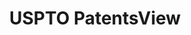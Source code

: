 ---
layout: default
bigquery: https://console.cloud.google.com/bigquery?p=patents-public-data&d=patentsview&page=dataset
citation: Attribution should be given to PatentsView for use, distribution, or derivative
  works.
code: https://github.com/CSSIP-AIR/PatentsView-Code-Snippets/
contributors: USPTO
cost: None
description: 'PatentsView includes US patent data including raw data (summaries, applications,
  pregrant applications), disambugations of inventors and assignees, and inventor
  gender estimates.  Also foreign priority data, # of figures and sheets, and government
  interest statements.'
documentation: https://patentsview.org/query/builder-faqs
last_edit: Mon, 04 Apr 2022 19:02:57 GMT
location: https://patentsview.org/
maintained_by: USPTO
record_creation_timestamp: 12/2/2020 17:20:46
schema_fields: '[''attribution_status'', ''state'', ''group'', ''disamb_assignee_id_20190820'',
  ''disamb_inventor_id_20191231'', ''date'', ''status'', ''length'', ''disamb_inventor_id_20190312'',
  ''classification_level'', ''symbol_position'', ''role'', ''exemplary'', ''category'',
  ''country_transformed'', ''_102_date'', ''disamb_assignee_id_20191231'', ''disamb_inventor_id_20190820'',
  ''rule_47'', ''classification_status'', ''disamb_inventor_id_20180528'', ''disamb_inventor_id_20200929'',
  ''field_id'', ''designation'', ''classification_data_source'', ''text'', ''level_three'',
  ''county'', ''withdrawn'', ''application_id'', ''action_date'', ''disamb_inventor_id_20171226'',
  ''section'', ''county_fips'', ''classification_value'', ''disamb_inventor_id_20191008'',
  ''abstract'', ''level_two'', ''dependent'', ''rawassignee_id'', ''lawyer_id'', ''main_group'',
  ''fname'', ''name_last'', ''subclass_id'', ''disamb_inventor_id_20200331'', ''publication_number'',
  ''male_flag'', ''latlong'', ''longitude'', ''field_title'', ''organization_id'',
  ''lname'', ''variety'', ''term_extension'', ''sector_title'', ''disamb_assignee_id_20200331'',
  ''country'', ''city'', ''name_first'', ''disamb_inventor_id_20170808'', ''num'',
  ''ipc_version_indicator'', ''mainclass_id'', ''ipc_class'', ''series_code'', ''gi_statement'',
  ''term_grant'', ''disamb_assignee_id_20181127'', ''disamb_inventor_id_20181127'',
  ''num_figures'', ''disamb_assignee_id_20191008'', ''assignee_id'', ''disamb_assignee_id_20200630'',
  ''num_sheets'', ''sequence'', ''disamb_inventor_id_20171003'', ''lapse_of_patent'',
  ''disamb_inventor_id_20170307'', ''id'', ''number'', ''subclass'', ''disclaimer_date'',
  ''group_id'', ''contract_award_number'', ''f102_date'', ''uuid'', ''subcategory_id'',
  ''patent_id'', ''disamb_inventor_id_20201229'', ''level_one'', ''subgroup_id'',
  ''name'', ''f371_date'', ''applicant_type'', ''doctype'', ''disamb_inventor_id_20200630'',
  ''organization'', ''filename'', ''type'', ''_371_date'', ''relkind'', ''term_disclaimer'',
  ''disamb_assignee_id_20200929'', ''state_fips'', ''subsection_id'', ''rawinventor_id'',
  ''reldocno'', ''location_id'', ''kind'', ''citation_id'', ''num_claims'', ''rawlocation_id'',
  ''latitude'', ''doc_type'', ''deceased'', ''section_id'', ''inventor_id'', ''male'',
  ''title'', ''category_id'', ''disamb_assignee_id_20190312'', ''latin_name'', ''subgroup'',
  ''rel_id'']'
shortname: patentsview
tags:
- disambiguation
- United States
- gender
terms_of_use: Creative Commons Attribution 4.0 International License.
timeframe: 1963-1999
title: USPTO PatentsView
uuid: cf1780b1-e265-4e49-8d1d-83b9cfe0fd9a
---